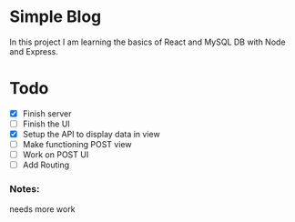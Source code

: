 # Simple Blog

In this project I am learning the basics of React and MySQL DB with Node and Express.


# Todo 

- [x] Finish server
- [ ] Finish the UI
- [x] Setup the API to display data in view
- [ ] Make functioning POST view
- [ ] Work on POST UI
- [ ] Add Routing 

### Notes: 
needs more work
